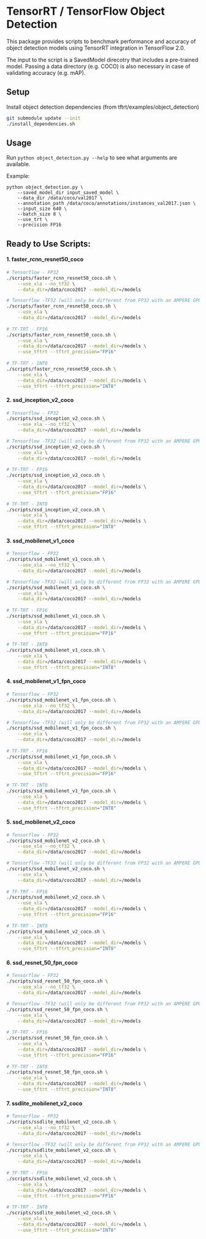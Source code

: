 # TensorRT / TensorFlow Object Detection

This package provides scripts to benchmark performance and accuracy of
object detection models using TensorRT integration in TensorFlow 2.0.

The input to the script is a SavedModel direcotry that includes
a pre-trained model. Passing a data directory (e.g. COCO) is also necessary in case of
validating accuracy (e.g. mAP).

<a name="setup"></a>
## Setup

Install object detection dependencies (from tftrt/examples/object_detection)

```bash
git submodule update --init
./install_dependencies.sh
```

<a name="od"></a>

## Usage

Run `python object_detection.py --help` to see what arguments are available.

Example:

```
python object_detection.py \
    --saved_model_dir input_saved_model \
    --data_dir /data/coco/val2017 \
    --annotation_path /data/coco/annotations/instances_val2017.json \
    --input_size 640 \
    --batch_size 8 \
    --use_trt \
    --precision FP16
```

## Ready to Use Scripts:

#### 1. faster_rcnn_resnet50_coco
```bash
# Tensorflow - FP32
./scripts/faster_rcnn_resnet50_coco.sh \
    --use_xla --no_tf32 \
    --data_dir=/data/coco2017 --model_dir=/models

# Tensorflow -TF32 (will only be different from FP32 with an AMPERE GPU or newer)
./scripts/faster_rcnn_resnet50_coco.sh \
    --use_xla \
    --data_dir=/data/coco2017 --model_dir=/models
    
# TF-TRT - FP16
./scripts/faster_rcnn_resnet50_coco.sh \
    --use_xla \
    --data_dir=/data/coco2017 --model_dir=/models \
    --use_tftrt --tftrt_precision="FP16"
    
# TF-TRT - INT8
./scripts/faster_rcnn_resnet50_coco.sh \
    --use_xla \
    --data_dir=/data/coco2017 --model_dir=/models \
    --use_tftrt --tftrt_precision="INT8"
```

#### 2. ssd_inception_v2_coco
```bash
# Tensorflow - FP32
./scripts/ssd_inception_v2_coco.sh \
    --use_xla --no_tf32 \
    --data_dir=/data/coco2017 --model_dir=/models

# Tensorflow -TF32 (will only be different from FP32 with an AMPERE GPU or newer)
./scripts/ssd_inception_v2_coco.sh \
    --use_xla \
    --data_dir=/data/coco2017 --model_dir=/models
    
# TF-TRT - FP16
./scripts/ssd_inception_v2_coco.sh \
    --use_xla \
    --data_dir=/data/coco2017 --model_dir=/models \
    --use_tftrt --tftrt_precision="FP16"
    
# TF-TRT - INT8
./scripts/ssd_inception_v2_coco.sh \
    --use_xla \
    --data_dir=/data/coco2017 --model_dir=/models \
    --use_tftrt --tftrt_precision="INT8"
```

#### 3. ssd_mobilenet_v1_coco
```bash
# Tensorflow - FP32
./scripts/ssd_mobilenet_v1_coco.sh \
    --use_xla --no_tf32 \
    --data_dir=/data/coco2017 --model_dir=/models

# Tensorflow -TF32 (will only be different from FP32 with an AMPERE GPU or newer)
./scripts/ssd_mobilenet_v1_coco.sh \
    --use_xla \
    --data_dir=/data/coco2017 --model_dir=/models
    
# TF-TRT - FP16
./scripts/ssd_mobilenet_v1_coco.sh \
    --use_xla \
    --data_dir=/data/coco2017 --model_dir=/models \
    --use_tftrt --tftrt_precision="FP16"
    
# TF-TRT - INT8
./scripts/ssd_mobilenet_v1_coco.sh \
    --use_xla \
    --data_dir=/data/coco2017 --model_dir=/models \
    --use_tftrt --tftrt_precision="INT8"
```

#### 4. ssd_mobilenet_v1_fpn_coco
```bash
# Tensorflow - FP32
./scripts/ssd_mobilenet_v1_fpn_coco.sh \
    --use_xla --no_tf32 \
    --data_dir=/data/coco2017 --model_dir=/models

# Tensorflow -TF32 (will only be different from FP32 with an AMPERE GPU or newer)
./scripts/ssd_mobilenet_v1_fpn_coco.sh \
    --use_xla \
    --data_dir=/data/coco2017 --model_dir=/models
    
# TF-TRT - FP16
./scripts/ssd_mobilenet_v1_fpn_coco.sh \
    --use_xla \
    --data_dir=/data/coco2017 --model_dir=/models \
    --use_tftrt --tftrt_precision="FP16"
    
# TF-TRT - INT8
./scripts/ssd_mobilenet_v1_fpn_coco.sh \
    --use_xla \
    --data_dir=/data/coco2017 --model_dir=/models \
    --use_tftrt --tftrt_precision="INT8"
```

#### 5. ssd_mobilenet_v2_coco
```bash
# Tensorflow - FP32
./scripts/ssd_mobilenet_v2_coco.sh \
    --use_xla --no_tf32 \
    --data_dir=/data/coco2017 --model_dir=/models

# Tensorflow -TF32 (will only be different from FP32 with an AMPERE GPU or newer)
./scripts/ssd_mobilenet_v2_coco.sh \
    --use_xla \
    --data_dir=/data/coco2017 --model_dir=/models
    
# TF-TRT - FP16
./scripts/ssd_mobilenet_v2_coco.sh \
    --use_xla \
    --data_dir=/data/coco2017 --model_dir=/models \
    --use_tftrt --tftrt_precision="FP16"
    
# TF-TRT - INT8
./scripts/ssd_mobilenet_v2_coco.sh \
    --use_xla \
    --data_dir=/data/coco2017 --model_dir=/models \
    --use_tftrt --tftrt_precision="INT8"
```

#### 6. ssd_resnet_50_fpn_coco
```bash
# Tensorflow - FP32
./scripts/ssd_resnet_50_fpn_coco.sh \
    --use_xla --no_tf32 \
    --data_dir=/data/coco2017 --model_dir=/models

# Tensorflow -TF32 (will only be different from FP32 with an AMPERE GPU or newer)
./scripts/ssd_resnet_50_fpn_coco.sh \
    --use_xla \
    --data_dir=/data/coco2017 --model_dir=/models
    
# TF-TRT - FP16
./scripts/ssd_resnet_50_fpn_coco.sh \
    --use_xla \
    --data_dir=/data/coco2017 --model_dir=/models \
    --use_tftrt --tftrt_precision="FP16"
    
# TF-TRT - INT8
./scripts/ssd_resnet_50_fpn_coco.sh \
    --use_xla \
    --data_dir=/data/coco2017 --model_dir=/models \
    --use_tftrt --tftrt_precision="INT8"
```

#### 7. ssdlite_mobilenet_v2_coco
```bash
# Tensorflow - FP32
./scripts/ssdlite_mobilenet_v2_coco.sh \
    --use_xla --no_tf32 \
    --data_dir=/data/coco2017 --model_dir=/models

# Tensorflow -TF32 (will only be different from FP32 with an AMPERE GPU or newer)
./scripts/ssdlite_mobilenet_v2_coco.sh \
    --use_xla \
    --data_dir=/data/coco2017 --model_dir=/models
    
# TF-TRT - FP16
./scripts/ssdlite_mobilenet_v2_coco.sh \
    --use_xla \
    --data_dir=/data/coco2017 --model_dir=/models \
    --use_tftrt --tftrt_precision="FP16"
    
# TF-TRT - INT8
./scripts/ssdlite_mobilenet_v2_coco.sh \
    --use_xla \
    --data_dir=/data/coco2017 --model_dir=/models \
    --use_tftrt --tftrt_precision="INT8"
```
